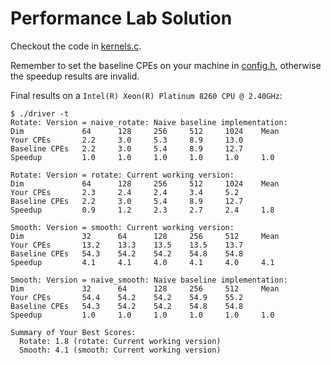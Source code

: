 # Performance Lab Solution

Checkout the code in [kernels.c](perflab-handout/kernels.c).

Remember to set the baseline CPEs on your machine in [config.h](perflab-handout/config.h), otherwise the speedup results are invalid.

Final results on a `Intel(R) Xeon(R) Platinum 8260 CPU @ 2.40GHz`:
```
$ ./driver -t
Rotate: Version = naive_rotate: Naive baseline implementation:
Dim             64      128     256     512     1024    Mean
Your CPEs       2.2     3.0     5.3     8.9     13.0
Baseline CPEs   2.2     3.0     5.4     8.9     12.7
Speedup         1.0     1.0     1.0     1.0     1.0     1.0

Rotate: Version = rotate: Current working version:
Dim             64      128     256     512     1024    Mean
Your CPEs       2.3     2.4     2.4     3.4     5.2
Baseline CPEs   2.2     3.0     5.4     8.9     12.7
Speedup         0.9     1.2     2.3     2.7     2.4     1.8

Smooth: Version = smooth: Current working version:
Dim             32      64      128     256     512     Mean
Your CPEs       13.2    13.3    13.5    13.5    13.7
Baseline CPEs   54.3    54.2    54.2    54.8    54.8
Speedup         4.1     4.1     4.0     4.1     4.0     4.1

Smooth: Version = naive_smooth: Naive baseline implementation:
Dim             32      64      128     256     512     Mean
Your CPEs       54.4    54.2    54.2    54.9    55.2
Baseline CPEs   54.3    54.2    54.2    54.8    54.8
Speedup         1.0     1.0     1.0     1.0     1.0     1.0

Summary of Your Best Scores:
  Rotate: 1.8 (rotate: Current working version)
  Smooth: 4.1 (smooth: Current working version)
```
